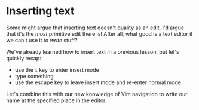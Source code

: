 # Inserting text

Some might argue that inserting text doesn't quality as an edit. I'd argue that it's the _most_ primitive edit there is! After all, what good is a text editor if we can't use it to _write_ stuff?

We've already learned how to insert text in a previous lesson, but let's quickly recap:

- use the `i` key to enter insert mode
- type something
- use the escape key to leave insert mode and re-enter normal mode

Let's combine this with our new knowledge of Vim navigation to write our name at the specified place in the editor.
